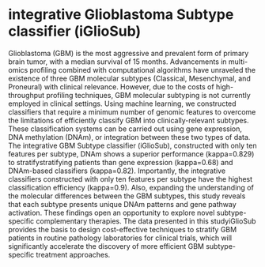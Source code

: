 # integrative Glioblastoma Subtype classifier (iGlioSub)
Glioblastoma (GBM) is the most aggressive and prevalent form of primary brain tumor, with a median survival of 15 months. Advancements in multi-omics profiling combined with computational algorithms have unraveled the existence of three GBM molecular subtypes (Classical, Mesenchymal, and Proneural) with clinical relevance. However, due to the costs of high-throughput profiling techniques, GBM molecular subtyping is not currently employed in clinical settings. Using machine learning, we constructed classifiers that require a minimum number of genomic features to overcome the limitations of efficiently classify GBM into clinically-relevant subtypes. These classification systems can be carried out using gene expression, DNA methylation (DNAm), or integration between these two types of data. The integrative GBM Subtype classifier (iGlioSub), constructed with only ten features per subtype, DNAm shows a superior performance (kappa=0.829) to stratifystratifying patients than gene expression (kappa=0.68) and DNAm-based classifiers (kappa=0.82). Importantly, the integrative classifiers constructed with only ten features per subtype have the highest classification efficiency (kappa=0.9). Also, expanding the understanding of the molecular differences between the GBM subtypes, this study reveals that each subtype presents unique DNAm patterns and gene pathway activation. These findings open an opportunity to explore novel subtype-specific complementary therapies. The data presented in this studyiGlioSub provides the basis to design cost-effective techniques to stratify GBM patients in routine pathology laboratories for clinical trials, which will significantly accelerate the discovery of more efficient GBM subtype-specific treatment approaches. 
